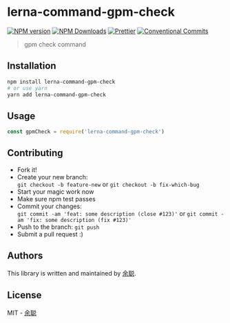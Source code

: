 # lerna-command-gpm-check

[![NPM version](https://img.shields.io/npm/v/lerna-command-gpm-check.svg?style=flat-square)](https://www.npmjs.com/package/lerna-command-gpm-check)
[![NPM Downloads](https://img.shields.io/npm/dm/lerna-command-gpm-check.svg?style=flat-square&maxAge=43200)](https://www.npmjs.com/package/lerna-command-gpm-check)
[![Prettier](https://img.shields.io/badge/code_style-prettier-ff69b4.svg?style=flat-square)](https://prettier.io/)
[![Conventional Commits](https://img.shields.io/badge/Conventional%20Commits-1.0.0-yellow.svg?style=flat-square)](https://conventionalcommits.org)

> gpm check command

## Installation

```bash
npm install lerna-command-gpm-check
# or use yarn
yarn add lerna-command-gpm-check
```

## Usage

```javascript
const gpmCheck = require('lerna-command-gpm-check')
```

## Contributing

- Fork it!
- Create your new branch:  
  `git checkout -b feature-new` or `git checkout -b fix-which-bug`
- Start your magic work now
- Make sure npm test passes
- Commit your changes:  
  `git commit -am 'feat: some description (close #123)'` or `git commit -am 'fix: some description (fix #123)'`
- Push to the branch: `git push`
- Submit a pull request :)

## Authors

This library is written and maintained by [余聪](mailto:yucong@yuanfudao.com).

## License

MIT - [余聪](mailto:yucong@yuanfudao.com)
